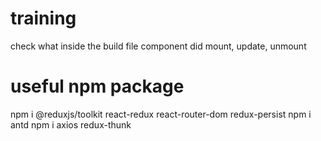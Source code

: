 # training
check what inside the build file
component did mount, update, unmount
# useful npm package
npm i @reduxjs/toolkit react-redux react-router-dom redux-persist
npm i antd
npm i axios redux-thunk
